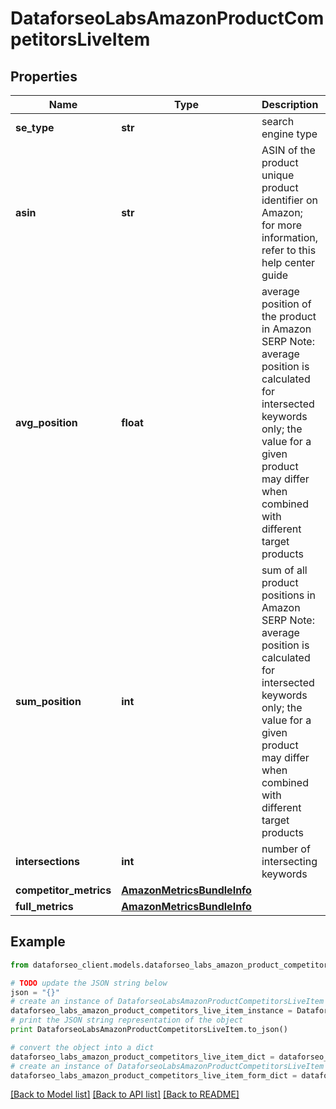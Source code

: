 # DataforseoLabsAmazonProductCompetitorsLiveItem


## Properties

Name | Type | Description | Notes
------------ | ------------- | ------------- | -------------
**se_type** | **str** | search engine type | [optional] 
**asin** | **str** | ASIN of the product unique product identifier on Amazon; for more information, refer to this help center guide | [optional] 
**avg_position** | **float** | average position of the product in Amazon SERP Note: average position is calculated for intersected keywords only; the value for a given product may differ when combined with different target products | [optional] 
**sum_position** | **int** | sum of all product positions in Amazon SERP Note: average position is calculated for intersected keywords only; the value for a given product may differ when combined with different target products | [optional] 
**intersections** | **int** | number of intersecting keywords | [optional] 
**competitor_metrics** | [**AmazonMetricsBundleInfo**](AmazonMetricsBundleInfo.md) |  | [optional] 
**full_metrics** | [**AmazonMetricsBundleInfo**](AmazonMetricsBundleInfo.md) |  | [optional] 

## Example

```python
from dataforseo_client.models.dataforseo_labs_amazon_product_competitors_live_item import DataforseoLabsAmazonProductCompetitorsLiveItem

# TODO update the JSON string below
json = "{}"
# create an instance of DataforseoLabsAmazonProductCompetitorsLiveItem from a JSON string
dataforseo_labs_amazon_product_competitors_live_item_instance = DataforseoLabsAmazonProductCompetitorsLiveItem.from_json(json)
# print the JSON string representation of the object
print DataforseoLabsAmazonProductCompetitorsLiveItem.to_json()

# convert the object into a dict
dataforseo_labs_amazon_product_competitors_live_item_dict = dataforseo_labs_amazon_product_competitors_live_item_instance.to_dict()
# create an instance of DataforseoLabsAmazonProductCompetitorsLiveItem from a dict
dataforseo_labs_amazon_product_competitors_live_item_form_dict = dataforseo_labs_amazon_product_competitors_live_item.from_dict(dataforseo_labs_amazon_product_competitors_live_item_dict)
```
[[Back to Model list]](../README.md#documentation-for-models) [[Back to API list]](../README.md#documentation-for-api-endpoints) [[Back to README]](../README.md)


